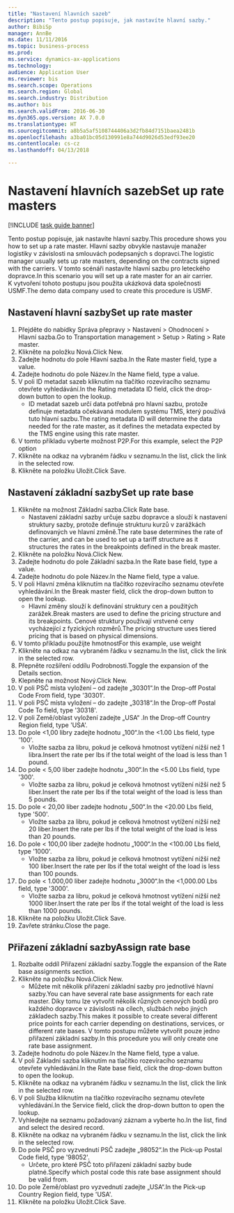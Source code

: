 ```yaml
--- 
title: "Nastavení hlavních sazeb"
description: "Tento postup popisuje, jak nastavíte hlavní sazby."
author: BibiSp
manager: AnnBe
ms.date: 11/11/2016
ms.topic: business-process
ms.prod: 
ms.service: dynamics-ax-applications
ms.technology: 
audience: Application User
ms.reviewer: bis
ms.search.scope: Operations
ms.search.region: Global
ms.search.industry: Distribution
ms.author: bis
ms.search.validFrom: 2016-06-30
ms.dyn365.ops.version: AX 7.0.0
ms.translationtype: HT
ms.sourcegitcommit: a8b5a5af5108744406a3d2fb84d7151baea2481b
ms.openlocfilehash: a3ba01bc05d130991e8a744d9026d53edf93ee20
ms.contentlocale: cs-cz
ms.lasthandoff: 04/13/2018

---
```

# <a name="set-up-rate-masters"></a><span data-ttu-id="be947-103">Nastavení hlavních sazeb</span><span class="sxs-lookup"><span data-stu-id="be947-103">Set up rate masters</span></span>

[!INCLUDE [task guide banner](../../includes/task-guide-banner.md)]

<span data-ttu-id="be947-104">Tento postup popisuje, jak nastavíte hlavní sazby.</span><span class="sxs-lookup"><span data-stu-id="be947-104">This procedure shows you how to set up a rate master.</span></span> <span data-ttu-id="be947-105">Hlavní sazby obvykle nastavuje manažer logistiky v závislosti na smlouvách podepsaných s dopravci.</span><span class="sxs-lookup"><span data-stu-id="be947-105">The logistic manager usually sets up rate masters, depending on the contracts signed with the carriers.</span></span> <span data-ttu-id="be947-106">V tomto scénáři nastavíte hlavní sazbu pro leteckého dopravce.</span><span class="sxs-lookup"><span data-stu-id="be947-106">In this scenario you will set up a rate master for an air carrier.</span></span> <span data-ttu-id="be947-107">K vytvoření tohoto postupu jsou použita ukázková data společnosti USMF.</span><span class="sxs-lookup"><span data-stu-id="be947-107">The demo data company used to create this procedure is USMF.</span></span>


## <a name="set-up-rate-master"></a><span data-ttu-id="be947-108">Nastavení hlavní sazby</span><span class="sxs-lookup"><span data-stu-id="be947-108">Set up rate master</span></span>
1. <span data-ttu-id="be947-109">Přejděte do nabídky Správa přepravy > Nastavení > Ohodnocení > Hlavní sazba.</span><span class="sxs-lookup"><span data-stu-id="be947-109">Go to Transportation management > Setup > Rating > Rate master.</span></span>
2. <span data-ttu-id="be947-110">Klikněte na položku Nová.</span><span class="sxs-lookup"><span data-stu-id="be947-110">Click New.</span></span>
3. <span data-ttu-id="be947-111">Zadejte hodnotu do pole Hlavní sazba.</span><span class="sxs-lookup"><span data-stu-id="be947-111">In the Rate master field, type a value.</span></span>
4. <span data-ttu-id="be947-112">Zadejte hodnotu do pole Název.</span><span class="sxs-lookup"><span data-stu-id="be947-112">In the Name field, type a value.</span></span>
5. <span data-ttu-id="be947-113">V poli ID metadat sazeb kliknutím na tlačítko rozevíracího seznamu otevřete vyhledávání.</span><span class="sxs-lookup"><span data-stu-id="be947-113">In the Rating metadata ID field, click the drop-down button to open the lookup.</span></span>
    * <span data-ttu-id="be947-114">ID metadat sazeb určí data potřebná pro hlavní sazbu, protože definuje metadata očekávaná modulem systému TMS, který používá tuto hlavní sazbu.</span><span class="sxs-lookup"><span data-stu-id="be947-114">The rating metadata ID will determine the data needed for the rate master, as it defines the metadata expected by the TMS engine using this rate master.</span></span>  
6. <span data-ttu-id="be947-115">V tomto příkladu vyberte možnost P2P.</span><span class="sxs-lookup"><span data-stu-id="be947-115">For this example, select the P2P option</span></span>
7. <span data-ttu-id="be947-116">Klikněte na odkaz na vybraném řádku v seznamu.</span><span class="sxs-lookup"><span data-stu-id="be947-116">In the list, click the link in the selected row.</span></span>
8. <span data-ttu-id="be947-117">Klikněte na položku Uložit.</span><span class="sxs-lookup"><span data-stu-id="be947-117">Click Save.</span></span>

## <a name="set-up-rate-base"></a><span data-ttu-id="be947-118">Nastavení základní sazby</span><span class="sxs-lookup"><span data-stu-id="be947-118">Set up rate base</span></span>
1. <span data-ttu-id="be947-119">Klikněte na možnost Základní sazba.</span><span class="sxs-lookup"><span data-stu-id="be947-119">Click Rate base.</span></span>
    * <span data-ttu-id="be947-120">Nastavení základní sazby určuje sazbu dopravce a slouží k nastavení struktury sazby, protože definuje strukturu kurzů v zarážkách definovaných ve hlavní změně.</span><span class="sxs-lookup"><span data-stu-id="be947-120">The rate base determines the rate of the carrier, and can be used to set up a tariff structure as it structures the rates in the breakpoints defined in the break master.</span></span>  
2. <span data-ttu-id="be947-121">Klikněte na položku Nová.</span><span class="sxs-lookup"><span data-stu-id="be947-121">Click New.</span></span>
3. <span data-ttu-id="be947-122">Zadejte hodnotu do pole Základní sazba.</span><span class="sxs-lookup"><span data-stu-id="be947-122">In the Rate base field, type a value.</span></span>
4. <span data-ttu-id="be947-123">Zadejte hodnotu do pole Název.</span><span class="sxs-lookup"><span data-stu-id="be947-123">In the Name field, type a value.</span></span>
5. <span data-ttu-id="be947-124">V poli Hlavní změna kliknutím na tlačítko rozevíracího seznamu otevřete vyhledávání.</span><span class="sxs-lookup"><span data-stu-id="be947-124">In the Break master field, click the drop-down button to open the lookup.</span></span>
    * <span data-ttu-id="be947-125">Hlavní změny slouží k definování struktury cen a použitých zarážek.</span><span class="sxs-lookup"><span data-stu-id="be947-125">Break masters are used to define the pricing structure and its breakpoints.</span></span> <span data-ttu-id="be947-126">Cenové struktury používají vrstvené ceny vycházející z fyzických rozměrů.</span><span class="sxs-lookup"><span data-stu-id="be947-126">The pricing structure uses tiered pricing that is based on physical dimensions.</span></span>  
6. <span data-ttu-id="be947-127">V tomto příkladu použijte hmotnost</span><span class="sxs-lookup"><span data-stu-id="be947-127">For this example, use weight</span></span>
7. <span data-ttu-id="be947-128">Klikněte na odkaz na vybraném řádku v seznamu.</span><span class="sxs-lookup"><span data-stu-id="be947-128">In the list, click the link in the selected row.</span></span>
8. <span data-ttu-id="be947-129">Přepněte rozšíření oddílu Podrobnosti.</span><span class="sxs-lookup"><span data-stu-id="be947-129">Toggle the expansion of the Details section.</span></span>
9. <span data-ttu-id="be947-130">Klepněte na možnost Nový.</span><span class="sxs-lookup"><span data-stu-id="be947-130">Click New.</span></span>
10. <span data-ttu-id="be947-131">V poli PSČ místa vyložení – od zadejte „30301“.</span><span class="sxs-lookup"><span data-stu-id="be947-131">In the Drop-off Postal Code From field, type '30301'.</span></span>
11. <span data-ttu-id="be947-132">V poli PSČ místa vyložení – do zadejte „30318“.</span><span class="sxs-lookup"><span data-stu-id="be947-132">In the Drop-off Postal Code To field, type '30318'.</span></span>
12. <span data-ttu-id="be947-133">V poli Země/oblast vyložení zadejte „USA“ .</span><span class="sxs-lookup"><span data-stu-id="be947-133">In the Drop-off Country Region field, type 'USA'.</span></span>
13. <span data-ttu-id="be947-134">Do pole <1,00 libry zadejte hodnotu „100“.</span><span class="sxs-lookup"><span data-stu-id="be947-134">In the <1.00 Lbs field, type '100'.</span></span>
    * <span data-ttu-id="be947-135">Vložte sazba za libru, pokud je celková hmotnost vytížení nižší než 1 libra.</span><span class="sxs-lookup"><span data-stu-id="be947-135">Insert the rate per lbs if the total weight of the load is less than 1 pound.</span></span>  
14. <span data-ttu-id="be947-136">Do pole < 5,00 liber zadejte hodnotu „300“.</span><span class="sxs-lookup"><span data-stu-id="be947-136">In the <5.00 Lbs field, type '300'.</span></span>
    * <span data-ttu-id="be947-137">Vložte sazba za libru, pokud je celková hmotnost vytížení nižší než 5 liber.</span><span class="sxs-lookup"><span data-stu-id="be947-137">Insert the rate per lbs if the total weight of the load is less than 5 pounds.</span></span>  
15. <span data-ttu-id="be947-138">Do pole < 20,00 liber zadejte hodnotu „500“.</span><span class="sxs-lookup"><span data-stu-id="be947-138">In the <20.00 Lbs field, type '500'.</span></span>
    * <span data-ttu-id="be947-139">Vložte sazba za libru, pokud je celková hmotnost vytížení nižší než 20 liber.</span><span class="sxs-lookup"><span data-stu-id="be947-139">Insert the rate per lbs if the total weight of the load is less than 20 pounds.</span></span>  
16. <span data-ttu-id="be947-140">Do pole < 100,00 liber zadejte hodnotu „1000“.</span><span class="sxs-lookup"><span data-stu-id="be947-140">In the <100.00 Lbs field, type '1000'.</span></span>
    * <span data-ttu-id="be947-141">Vložte sazba za libru, pokud je celková hmotnost vytížení nižší než 100 liber.</span><span class="sxs-lookup"><span data-stu-id="be947-141">Insert the rate per lbs if the total weight of the load is less than 100 pounds.</span></span>  
17. <span data-ttu-id="be947-142">Do pole < 1.000,00 liber zadejte hodnotu „3000“.</span><span class="sxs-lookup"><span data-stu-id="be947-142">In the <1,000.00 Lbs field, type '3000'.</span></span>
    * <span data-ttu-id="be947-143">Vložte sazba za libru, pokud je celková hmotnost vytížení nižší než 1000 liber.</span><span class="sxs-lookup"><span data-stu-id="be947-143">Insert the rate per lbs if the total weight of the load is less than 1000 pounds.</span></span>  
18. <span data-ttu-id="be947-144">Klikněte na položku Uložit.</span><span class="sxs-lookup"><span data-stu-id="be947-144">Click Save.</span></span>
19. <span data-ttu-id="be947-145">Zavřete stránku.</span><span class="sxs-lookup"><span data-stu-id="be947-145">Close the page.</span></span>

## <a name="assign-rate-base"></a><span data-ttu-id="be947-146">Přiřazení základní sazby</span><span class="sxs-lookup"><span data-stu-id="be947-146">Assign rate base</span></span>
1. <span data-ttu-id="be947-147">Rozbalte oddíl Přiřazení základní sazby.</span><span class="sxs-lookup"><span data-stu-id="be947-147">Toggle the expansion of the Rate base assignments section.</span></span>
2. <span data-ttu-id="be947-148">Klikněte na položku Nová.</span><span class="sxs-lookup"><span data-stu-id="be947-148">Click New.</span></span>
    * <span data-ttu-id="be947-149">Můžete mít několik přiřazení základní sazby pro jednotlivé hlavní sazby.</span><span class="sxs-lookup"><span data-stu-id="be947-149">You can have several rate base assignments for each rate master.</span></span> <span data-ttu-id="be947-150">Díky tomu lze vytvořit několik různých cenových bodů pro každého dopravce v závislosti na cílech, službách nebo jiných základech sazby.</span><span class="sxs-lookup"><span data-stu-id="be947-150">This makes it possible to create several different price points for each carrier depending on destinations, services, or different rate bases.</span></span> <span data-ttu-id="be947-151">V tomto postupu můžete vytvořit pouze jedno přiřazení základní sazby.</span><span class="sxs-lookup"><span data-stu-id="be947-151">In this procedure you will only create one rate base assignment.</span></span>  
3. <span data-ttu-id="be947-152">Zadejte hodnotu do pole Název.</span><span class="sxs-lookup"><span data-stu-id="be947-152">In the Name field, type a value.</span></span>
4. <span data-ttu-id="be947-153">V poli Základní sazba kliknutím na tlačítko rozevíracího seznamu otevřete vyhledávání.</span><span class="sxs-lookup"><span data-stu-id="be947-153">In the Rate base field, click the drop-down button to open the lookup.</span></span>
5. <span data-ttu-id="be947-154">Klikněte na odkaz na vybraném řádku v seznamu.</span><span class="sxs-lookup"><span data-stu-id="be947-154">In the list, click the link in the selected row.</span></span>
6. <span data-ttu-id="be947-155">V poli Služba kliknutím na tlačítko rozevíracího seznamu otevřete vyhledávání.</span><span class="sxs-lookup"><span data-stu-id="be947-155">In the Service field, click the drop-down button to open the lookup.</span></span>
7. <span data-ttu-id="be947-156">Vyhledejte na seznamu požadovaný záznam a vyberte ho.</span><span class="sxs-lookup"><span data-stu-id="be947-156">In the list, find and select the desired record.</span></span>
8. <span data-ttu-id="be947-157">Klikněte na odkaz na vybraném řádku v seznamu.</span><span class="sxs-lookup"><span data-stu-id="be947-157">In the list, click the link in the selected row.</span></span>
9. <span data-ttu-id="be947-158">Do pole PSČ pro vyzvednutí PSČ zadejte „98052“.</span><span class="sxs-lookup"><span data-stu-id="be947-158">In the Pick-up Postal Code field, type '98052'.</span></span>
    * <span data-ttu-id="be947-159">Určete, pro které PSČ toto přiřazení základní sazby bude platné.</span><span class="sxs-lookup"><span data-stu-id="be947-159">Specify which postal code this rate base assignment should be valid from.</span></span>    
10. <span data-ttu-id="be947-160">Do pole Země/oblast pro vyzvednutí zadejte „USA“.</span><span class="sxs-lookup"><span data-stu-id="be947-160">In the Pick-up Country Region field, type 'USA'.</span></span>
11. <span data-ttu-id="be947-161">Klikněte na položku Uložit.</span><span class="sxs-lookup"><span data-stu-id="be947-161">Click Save.</span></span>



